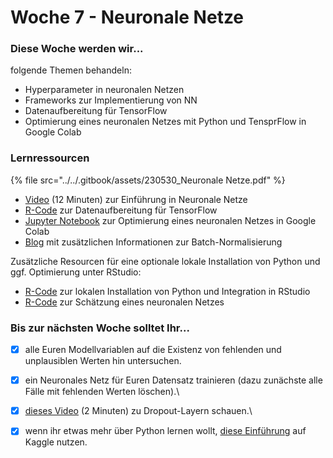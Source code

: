 # Woche 7 - Neuronale Netze

### Diese Woche werden wir...

folgende Themen behandeln:

* Hyperparameter in neuronalen Netzen
* Frameworks zur Implementierung von NN
* Datenaufbereitung für TensorFlow
* Optimierung eines neuronalen Netzes mit Python und TensprFlow in Google Colab

### Lernressourcen

{% file src="../../.gitbook/assets/230530_Neuronale Netze.pdf" %}

* [Video](https://www.youtube.com/watch?v=GvQwE2OhL8I) (12 Minuten) zur Einführung in Neuronale Netze
* [R-Code](https://github.com/opencampus-sh/einfuehrung-in-data-science-und-ml/blob/main/Neuronale%20Netze/neural-net-data-preparation.R) zur Datenaufbereitung für TensorFlow
* [Jupyter Notebook](https://colab.research.google.com/github/opencampus-sh/einfuehrung-in-data-science-und-ml/blob/main/Neuronale%20Netze/neural\_net\_estimation.ipynb) zur Optimierung eines neuronalen Netzes in Google Colab
* [Blog](https://www.kdnuggets.com/2018/06/batch-normalization-neural-networks.html) mit zusätzlichen Informationen zur Batch-Normalisierung

Zusätzliche Resourcen für eine optionale lokale Installation von Python und ggf. Optimierung unter RStudio:

* [R-Code](https://github.com/opencampus-sh/einfuehrung-in-data-science-und-ml/blob/main/Neuronale%20Netze/python-installation.Rmd) zur lokalen Installation von Python und Integration in RStudio
* [R-Code](https://github.com/opencampus-sh/einfuehrung-in-data-science-und-ml/blob/main/Neuronale%20Netze/neural-net-estimation.Rmd) zur Schätzung eines neuronalen Netzes

### Bis zur nächsten Woche solltet Ihr...

*   [x] alle Euren Modellvariablen auf die Existenz von fehlenden und unplausiblen Werten hin untersuchen.


* [x] ein Neuronales Netz für Euren Datensatz trainieren (dazu zunächste alle Fälle mit fehlenden Werten löschen).\

* [x] [dieses Video](https://www.youtube.com/watch?v=NhZVe50QwPM) (2 Minuten) zu Dropout-Layern schauen.\

* [x] wenn ihr etwas mehr über Python lernen wollt, [diese Einführung](https://www.kaggle.com/colinmorris/hello-python) auf Kaggle nutzen.
